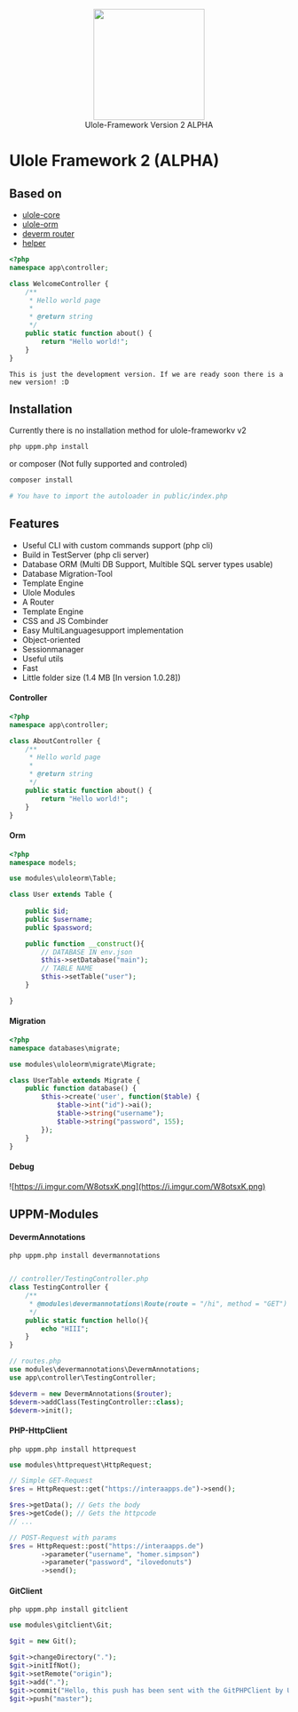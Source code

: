 <p align="center"><img src="https://cdn.interaapps.de/ulole/icons/ulole1.svg" width="200"><br>Ulole-Framework Version 2 ALPHA</p>



# Ulole Framework 2 (ALPHA)

## Based on
- [ulole-core](https://github.com/interaapps/ulole-core)
- [ulole-orm](https://github.com/interaapps/ulole-orm)
- [deverm router](https://github.com/interaapps/deverm)
- [helper](https://github.com/uppm/helper)

```php
<?php
namespace app\controller;

class WelcomeController {
    /**
     * Hello world page
     * 
     * @return string
     */
    public static function about() {
        return "Hello world!";
    }
}
```

`This is just the development version. If we are ready soon there is a new version! :D`

## Installation
Currently there is no installation method for ulole-frameworkv v2
```bash
php uppm.php install
```
or composer (Not fully supported and controled)
```bash
composer install

# You have to import the autoloader in public/index.php
```
## Features
- Useful CLI with custom commands support (php cli)
- Build in TestServer (php cli server)
- Database ORM (Multi DB Support, Multible SQL server types usable)
- Database Migration-Tool
- Template Engine
- Ulole Modules
- A Router
- Template Engine
- CSS and JS Combinder
- Easy MultiLanguagesupport implementation
- Object-oriented
- Sessionmanager
- Useful utils
- Fast
- Little folder size (1.4 MB [In version 1.0.28])

#### Controller
```php
<?php
namespace app\controller;

class AboutController {
    /**
     * Hello world page
     * 
     * @return string
     */
    public static function about() {
        return "Hello world!";
    }
}
```

#### Orm
```php
<?php
namespace models;

use modules\uloleorm\Table;

class User extends Table {
    
    public $id;
    public $username;
    public $password;

    public function __construct(){
        // DATABASE IN env.json
        $this->setDatabase("main");
        // TABLE NAME
        $this->setTable("user");
    }

}
```

#### Migration
```php
<?php
namespace databases\migrate;

use modules\uloleorm\migrate\Migrate;

class UserTable extends Migrate {
    public function database() {
        $this->create('user', function($table) {
            $table->int("id")->ai();
            $table->string("username");
            $table->string("password", 155);
        });
    }
}
```

#### Debug
![https://i.imgur.com/W8otsxK.png](https://i.imgur.com/W8otsxK.png)

## UPPM-Modules 

#### DevermAnnotations
`php uppm.php install devermannotations`
```php

// controller/TestingController.php
class TestingController {
    /**
     * @modules\devermannotations\Route(route = "/hi", method = "GET")
     */
    public static function hello(){
        echo "HIII";
    }
}

// routes.php
use modules\devermannotations\DevermAnnotations;
use app\controller\TestingController;

$deverm = new DevermAnnotations($router);
$deverm->addClass(TestingController::class);
$deverm->init();
```

#### PHP-HttpClient
`php uppm.php install httprequest`
```php
use modules\httprequest\HttpRequest;

// Simple GET-Request
$res = HttpRequest::get("https://interaapps.de")->send();

$res->getData(); // Gets the body
$res->getCode(); // Gets the httpcode
// ...

// POST-Request with params
$res = HttpRequest::post("https://interaapps.de")
        ->parameter("username", "homer.simpson")
        ->parameter("password", "ilovedonuts")
        ->send();
```

#### GitClient
`php uppm.php install gitclient`
```php
use modules\gitclient\Git;

$git = new Git();

$git->changeDirectory(".");
$git->initIfNot();
$git->setRemote("origin");
$git->add(".");
$git->commit("Hello, this push has been sent with the GitPHPClient by UPPM");
$git->push("master");
```